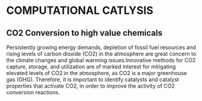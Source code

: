 
# COMPUTATIONAL CATLYSIS
## CO2 Conversion to high value chemicals
Persistently growing energy demands, depletion of fossil fuel resources and rising levels of carbon dioxide (CO2) in the atmosphere 
are great concern to the climate changes and global warming issues.Innovative methods for CO2 capture, storage, and utilization 
are of marked interest for mitigating elevated levels of CO2 in the atmosphere, as CO2 is a major greenhouse gas (GHG). Therefore, 
it is important to identify catalysts and catalyst properties that activate CO2, in order to improve the activity of CO2 conversion reactions. 
